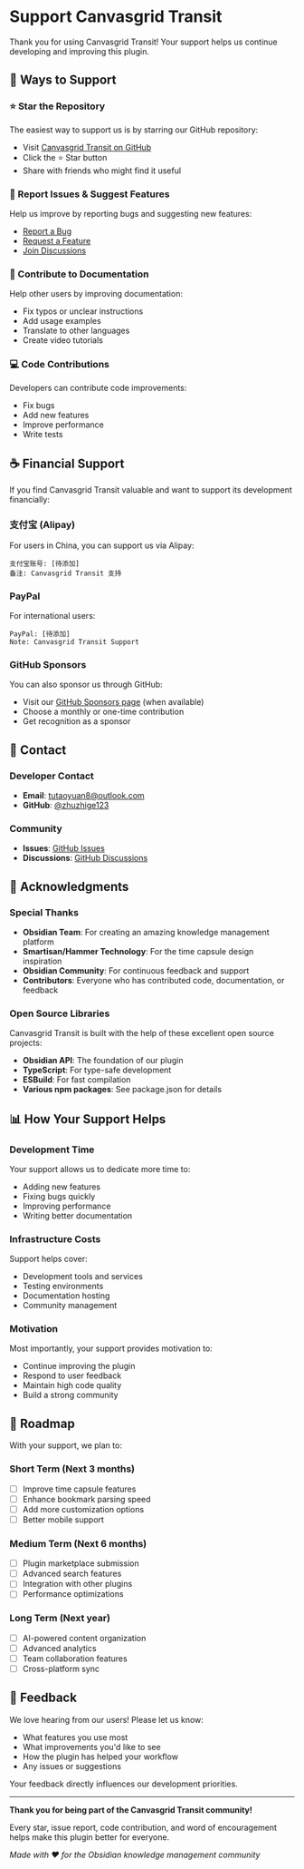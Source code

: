 # Support Canvasgrid Transit

Thank you for using Canvasgrid Transit! Your support helps us continue developing and improving this plugin.

## 💝 Ways to Support

### ⭐ Star the Repository
The easiest way to support us is by starring our GitHub repository:
- Visit [Canvasgrid Transit on GitHub](https://github.com/zhuzhige123/Canvasgrid-Transit)
- Click the ⭐ Star button
- Share with friends who might find it useful

### 🐛 Report Issues & Suggest Features
Help us improve by reporting bugs and suggesting new features:
- [Report a Bug](https://github.com/zhuzhige123/Canvasgrid-Transit/issues/new?template=bug_report.md)
- [Request a Feature](https://github.com/zhuzhige123/Canvasgrid-Transit/issues/new?template=feature_request.md)
- [Join Discussions](https://github.com/zhuzhige123/Canvasgrid-Transit/discussions)

### 📖 Contribute to Documentation
Help other users by improving documentation:
- Fix typos or unclear instructions
- Add usage examples
- Translate to other languages
- Create video tutorials

### 💻 Code Contributions
Developers can contribute code improvements:
- Fix bugs
- Add new features
- Improve performance
- Write tests

## ☕ Financial Support

If you find Canvasgrid Transit valuable and want to support its development financially:

### 支付宝 (Alipay)
For users in China, you can support us via Alipay:

```
支付宝账号: [待添加]
备注: Canvasgrid Transit 支持
```

### PayPal
For international users:

```
PayPal: [待添加]
Note: Canvasgrid Transit Support
```

### GitHub Sponsors
You can also sponsor us through GitHub:
- Visit our [GitHub Sponsors page](https://github.com/sponsors/zhuzhige123) (when available)
- Choose a monthly or one-time contribution
- Get recognition as a sponsor

## 📧 Contact

### Developer Contact
- **Email**: tutaoyuan8@outlook.com
- **GitHub**: [@zhuzhige123](https://github.com/zhuzhige123)

### Community
- **Issues**: [GitHub Issues](https://github.com/zhuzhige123/Canvasgrid-Transit/issues)
- **Discussions**: [GitHub Discussions](https://github.com/zhuzhige123/Canvasgrid-Transit/discussions)

## 🙏 Acknowledgments

### Special Thanks
- **Obsidian Team**: For creating an amazing knowledge management platform
- **Smartisan/Hammer Technology**: For the time capsule design inspiration
- **Obsidian Community**: For continuous feedback and support
- **Contributors**: Everyone who has contributed code, documentation, or feedback

### Open Source Libraries
Canvasgrid Transit is built with the help of these excellent open source projects:
- **Obsidian API**: The foundation of our plugin
- **TypeScript**: For type-safe development
- **ESBuild**: For fast compilation
- **Various npm packages**: See package.json for details

## 📊 How Your Support Helps

### Development Time
Your support allows us to dedicate more time to:
- Adding new features
- Fixing bugs quickly
- Improving performance
- Writing better documentation

### Infrastructure Costs
Support helps cover:
- Development tools and services
- Testing environments
- Documentation hosting
- Community management

### Motivation
Most importantly, your support provides motivation to:
- Continue improving the plugin
- Respond to user feedback
- Maintain high code quality
- Build a strong community

## 🎯 Roadmap

With your support, we plan to:

### Short Term (Next 3 months)
- [ ] Improve time capsule features
- [ ] Enhance bookmark parsing speed
- [ ] Add more customization options
- [ ] Better mobile support

### Medium Term (Next 6 months)
- [ ] Plugin marketplace submission
- [ ] Advanced search features
- [ ] Integration with other plugins
- [ ] Performance optimizations

### Long Term (Next year)
- [ ] AI-powered content organization
- [ ] Advanced analytics
- [ ] Team collaboration features
- [ ] Cross-platform sync

## 💬 Feedback

We love hearing from our users! Please let us know:
- What features you use most
- What improvements you'd like to see
- How the plugin has helped your workflow
- Any issues or suggestions

Your feedback directly influences our development priorities.

---

**Thank you for being part of the Canvasgrid Transit community!** 

Every star, issue report, code contribution, and word of encouragement helps make this plugin better for everyone.

*Made with ❤️ for the Obsidian knowledge management community*
